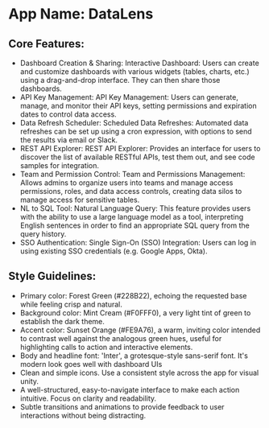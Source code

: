 # **App Name**: DataLens

## Core Features:

- Dashboard Creation & Sharing: Interactive Dashboard: Users can create and customize dashboards with various widgets (tables, charts, etc.) using a drag-and-drop interface. They can then share those dashboards.
- API Key Management: API Key Management: Users can generate, manage, and monitor their API keys, setting permissions and expiration dates to control data access.
- Data Refresh Scheduler: Scheduled Data Refreshes: Automated data refreshes can be set up using a cron expression, with options to send the results via email or Slack.
- REST API Explorer: REST API Explorer: Provides an interface for users to discover the list of available RESTful APIs, test them out, and see code samples for integration.
- Team and Permission Control: Team and Permissions Management: Allows admins to organize users into teams and manage access permissions, roles, and data access controls, creating data silos to manage access for sensitive tables.
- NL to SQL Tool: Natural Language Query: This feature provides users with the ability to use a large language model as a tool, interpreting English sentences in order to find an appropriate SQL query from the query history.
- SSO Authentication: Single Sign-On (SSO) Integration: Users can log in using existing SSO credentials (e.g. Google Apps, Okta).

## Style Guidelines:

- Primary color: Forest Green (#228B22), echoing the requested base while feeling crisp and natural.
- Background color: Mint Cream (#F0FFF0), a very light tint of green to establish the dark theme.
- Accent color: Sunset Orange (#FE9A76), a warm, inviting color intended to contrast well against the analogous green hues, useful for highlighting calls to action and interactive elements.
- Body and headline font: 'Inter', a grotesque-style sans-serif font. It's modern look goes well with dashboard UIs
- Clean and simple icons. Use a consistent style across the app for visual unity.
- A well-structured, easy-to-navigate interface to make each action intuitive. Focus on clarity and readability.
- Subtle transitions and animations to provide feedback to user interactions without being distracting.
